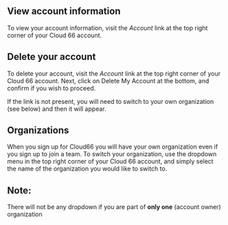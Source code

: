
## View account information
To view your account information, visit the _Account_ link at the top right corner of your Cloud 66 account.

## Delete your account
To delete your account, visit the _Account_ link at the top right corner of your Cloud 66 account. Next, click on 
Delete My Account
 at the bottom, and confirm if you wish to proceed.

If the link is not present, you will need to switch to your own organization (see below) and then it will appear.

## Organizations

When you sign up for Cloud66 you will have your own organization even if you sign up to join a team. To switch your organization, use the dropdown menu in the top right corner of your Cloud 66 account, and simply select the name of the organization you would like to switch to.


## Note:

There will not be any dropdown if you are part of **only one** (account owner) organization 


